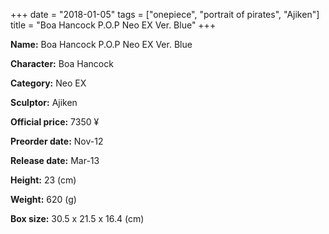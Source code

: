 +++
date = "2018-01-05"
tags = ["onepiece", "portrait of pirates", "Ajiken"]
title = "Boa Hancock P.O.P Neo EX Ver. Blue"
+++

**Name:** Boa Hancock P.O.P Neo EX Ver. Blue

**Character:** Boa Hancock

**Category:** Neo EX 

**Sculptor:** Ajiken

**Official price:** 7350 ¥

**Preorder date:** Nov-12

**Release date:** Mar-13

**Height:** 23 (cm)

**Weight:** 620 (g)

**Box size:** 30.5 x 21.5 x 16.4 (cm)


